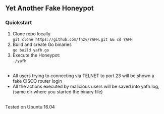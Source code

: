 ## Yet Another Fake Honeypot

### Quickstart

1) Clone repo locally<br>
```git clone https://github.com/fnzv/YAFH.git && cd YAFH```
2) Build and create Go binaries <br>
```go build yafh.go```
3) Execute the Honeypot: <br>
```./yafh```
<br><br>
- All users trying to connecting via TELNET to port 23 will be shown a fake CISCO router login <br>
- All the actions executed by malicious users will be saved into yafh.log, (same dir where you started the binary file) <br><br>

Tested on Ubuntu 16.04
<br>

